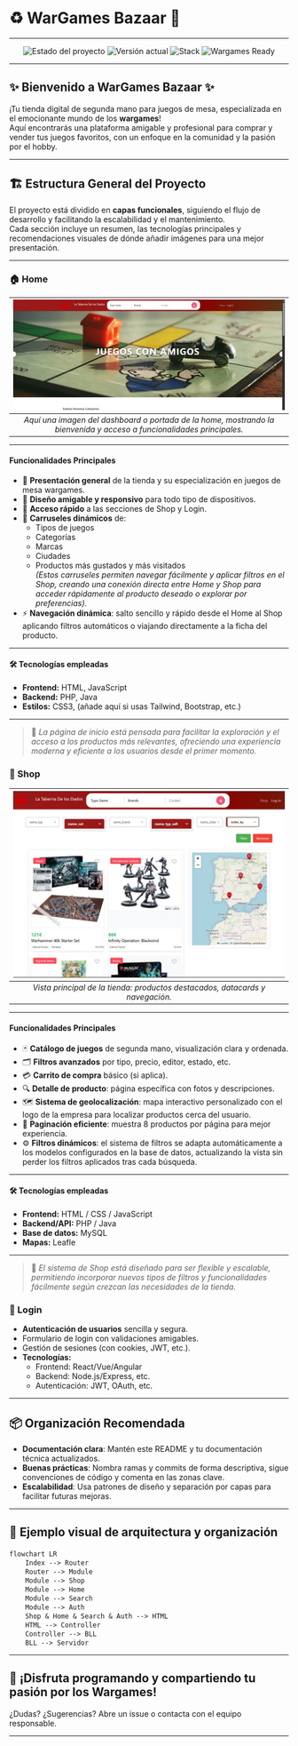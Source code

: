 # ♻️ WarGames Bazaar 🎲

<!--
[ Aquí va la imagen principal de cabecera de la web. Añádela justo debajo de este comentario.  
Ejemplo:  
![Header principal](assets/header.jpg)  
]
-->

---

<p align="center">
  <img src="https://img.shields.io/badge/Estado-%F0%9F%9A%A7%20En%20Desarrollo-yellow" alt="Estado del proyecto" />
  <img src="https://img.shields.io/badge/Versi%C3%B3n-1.0.0-blue" alt="Versión actual" />
  <img src="https://img.shields.io/badge/Stack-Full%20Stack-green" alt="Stack" />
  <img src="https://img.shields.io/badge/Wargames%20Ready-%F0%9F%A7%AA-lightgrey" alt="Wargames Ready" />
</p>

---

## ✨ Bienvenido a **WarGames Bazaar** ✨

<!-- [Aquí puedes poner una imagen del dashboard de la Home o una captura principal de la web. Ejemplo:  
![Home Screenshot](assets/home.png) ] -->

¡Tu tienda digital de segunda mano para juegos de mesa, especializada en el emocionante mundo de los **wargames**!  
Aquí encontrarás una plataforma amigable y profesional para comprar y vender tus juegos favoritos, con un enfoque en la comunidad y la pasión por el hobby.

---

## 🏗️ Estructura General del Proyecto

El proyecto está dividido en **capas funcionales**, siguiendo el flujo de desarrollo y facilitando la escalabilidad y el mantenimiento.  
Cada sección incluye un resumen, las tecnologías principales y recomendaciones visuales de dónde añadir imágenes para una mejor presentación.

---

### 🏠 Home

| ![Vista principal del Home, bienvenida y carruseles](view/images/readme/portada.jpg) |
|:--:|
| _Aquí una imagen del dashboard o portada de la home, mostrando la bienvenida y acceso a funcionalidades principales._ |

---

#### Funcionalidades Principales

- 🎉 **Presentación general** de la tienda y su especialización en juegos de mesa wargames.
- 💎 **Diseño amigable y responsivo** para todo tipo de dispositivos.
- 🚀 **Acceso rápido** a las secciones de Shop y Login.
- 🎠 **Carruseles dinámicos** de:
  - Tipos de juegos
  - Categorías
  - Marcas
  - Ciudades
  - Productos más gustados y más visitados  
  *(Estos carruseles permiten navegar fácilmente y aplicar filtros en el Shop, creando una conexión directa entre Home y Shop para acceder rápidamente al producto deseado o explorar por preferencias).*
- ⚡ **Navegación dinámica**: salto sencillo y rápido desde el Home al Shop aplicando filtros automáticos o viajando directamente a la ficha del producto.

---

#### 🛠️ Tecnologías empleadas
- **Frontend:** HTML, JavaScript
- **Backend:** PHP, Java
- **Estilos:** CSS3, (añade aquí si usas Tailwind, Bootstrap, etc.)

---

> 📝 *La página de inicio está pensada para facilitar la exploración y el acceso a los productos más relevantes, ofreciendo una experiencia moderna y eficiente a los usuarios desde el primer momento.*


### 🛒 Shop

| ![Vista de la tienda, productos y datacards](view/images/readme/shop.jpg) |
|:--:|
| _Vista principal de la tienda: productos destacados, datacards y navegación._ |

---

#### Funcionalidades Principales

- 🃏 **Catálogo de juegos** de segunda mano, visualización clara y ordenada.
- 🗂️ **Filtros avanzados** por tipo, precio, editor, estado, etc.
- 💳 **Carrito de compra** básico (si aplica).
- 🔍 **Detalle de producto**: página específica con fotos y descripciones.
- 🗺️ **Sistema de geolocalización**: mapa interactivo personalizado con el logo de la empresa para localizar productos cerca del usuario.
- 🔄 **Paginación eficiente**: muestra 8 productos por página para mejor experiencia.
- ⚙️ **Filtros dinámicos**: el sistema de filtros se adapta automáticamente a los modelos configurados en la base de datos, actualizando la vista sin perder los filtros aplicados tras cada búsqueda.

---

#### 🛠️ Tecnologías empleadas
- **Frontend:** HTML / CSS / JavaScript
- **Backend/API:** PHP / Java
- **Base de datos:** MySQL
- **Mapas:** Leafle

---

> 📝 *El sistema de Shop está diseñado para ser flexible y escalable, permitiendo incorporar nuevos tipos de filtros y funcionalidades fácilmente según crezcan las necesidades de la tienda.*

### 🔐 Login

<!-- [Aquí imagen del formulario de login, con algún detalle visual. Ejemplo:  
![Login Screenshot](assets/login.png) ] -->

- **Autenticación de usuarios** sencilla y segura.
- Formulario de login con validaciones amigables.
- Gestión de sesiones (con cookies, JWT, etc.).
- **Tecnologías:**  
  - Frontend: React/Vue/Angular
  - Backend: Node.js/Express, etc.
  - Autenticación: JWT, OAuth, etc.

---

## 📦 Organización Recomendada

- **Documentación clara**: Mantén este README y tu documentación técnica actualizados.
- **Buenas prácticas**: Nombra ramas y commits de forma descriptiva, sigue convenciones de código y comenta en las zonas clave.
- **Escalabilidad**: Usa patrones de diseño y separación por capas para facilitar futuras mejoras.

---

## 🎨 Ejemplo visual de arquitectura y organización

```mermaid
flowchart LR
    Index --> Router
    Router --> Module
    Module --> Shop
    Module --> Home
    Module --> Search
    Module --> Auth
    Shop & Home & Search & Auth --> HTML
    HTML --> Controller
    Controller --> BLL
    BLL --> Servidor
```

---

## 🚀 ¡Disfruta programando y compartiendo tu pasión por los Wargames!

¿Dudas? ¿Sugerencias? Abre un issue o contacta con el equipo responsable.

---
